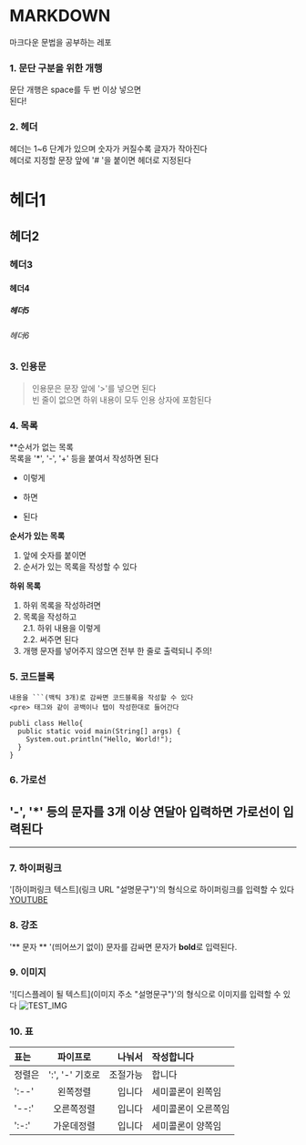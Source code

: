 # MARKDOWN
마크다운 문법을 공부하는 레포

### 1. 문단 구분을 위한 개행
문단 개행은 space를 두 번 이상 넣으면  
된다!
  
### 2. 헤더
헤더는 1~6 단계가 있으며 숫자가 커질수록 글자가 작아진다  
헤더로 지정할 문장 앞에 '# '을 붙이면 헤더로 지정된다  
# 헤더1
## 헤더2
### 헤더3
#### 헤더4
##### 헤더5
###### 헤더6  

  
### 3. 인용문
> 인용문은 문장 앞에 '>'를 넣으면 된다  
빈 줄이 없으면 하위 내용이 모두 인용 상자에 포함된다
  
### 4. 목록
**순서가 없는 목록  
목록을 '*', '-', '+' 등을 붙여서 작성하면 된다  
* 이렇게
- 하면
+ 된다

**순서가 있는 목록**  
1. 앞에 숫자를 붙이면
2. 순서가 있는 목록을 작성할 수 있다

**하위 목록**  
1. 하위 목록을 작성하려면  
2. 목록을 작성하고  
2.1. 하위 내용을 이렇게  
2.2. 써주면 된다  
3. 개행 문자를 넣어주지 않으면 전부 한 줄로 출력되니 주의!  
  
### 5. 코드블록
```프로그래밍 언어
내용을 ```(백틱 3개)로 감싸면 코드블록을 작성할 수 있다
<pre> 태그와 같이 공백이나 탭이 작성한대로 들어간다
```  

```// Java
publi class Hello{
  public static void main(String[] args) {
    System.out.println("Hello, World!");
  }
}
```  
  
### 6. 가로선  
'-', '*' 등의 문자를 3개 이상 연달아 입력하면 가로선이 입력된다  
---  
***  
  
### 7. 하이퍼링크  
'[하이퍼링크 텍스트](링크 URL "설명문구")'의 형식으로 하이퍼링크를 입력할 수 있다  
[YOUTUBE](https://www.youtube.com)  
  
### 8. 강조
'** 문자 ** '(띄어쓰기 없이) 문자를 감싸면 문자가 **bold**로 입력된다.  
  
### 9. 이미지  
'![디스플레이 될 텍스트](이미지 주소 "설명문구")'의 형식으로 이미지를 입력할 수 있다
![TEST_IMG](https://user-images.githubusercontent.com/96039889/147905330-ce2b43a7-8170-46cc-96f3-8afaa8892e03.gif "제 프사입니다")  
  
### 10. 표  
|표는|파이프로|나눠서|작성합니다|
|:--|:-:|--:|:--|
|정렬은|':', '-' 기호로|조절가능|합니다|
|':--'|왼쪽정렬|입니다|세미콜론이 왼쪽임|
|'--:'|오른쪽정렬|입니다|세미콜론이 오른쪽임|
|':-:'|가운데정렬|입니다|세미콜론이 양쪽임|
